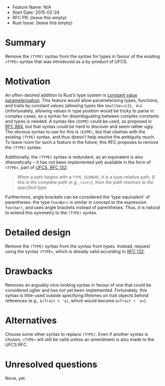 - Feature Name: N/A
- Start Date: 2015-02-24
- RFC PR: (leave this empty)
- Rust Issue: (leave this empty)

Summary
=======

Remove the `(TYPE)` syntax from the syntax for types in favour of the existing
`<TYPE>` syntax that was introduced as a by-product of UFCS.

Motivation
==========

An often-desired addition to Rust’s type system is [constant value
parameterisation][884]. This feature would allow parameterising types,
functions, and traits by constant values (allowing types like `SmallVec<i32,
4>`). Unfortunately, allowing values in type position would be tricky to parse
in complex cases, so a syntax for disambiguating between complex constants and
types is needed. A syntax like `{EXPR}` could be used, as proposed in [RFC
884][884], but that syntax could be hard to discover and seem rather ugly. The
obvious syntax to use for this is `(EXPR)`, but that clashes with the existing
`(TYPE)` syntax, and thus doesn’t help resolve the ambiguity much. To leave room
for such a feature in the future, this RFC proposes to remove the `(TYPE)`
syntax.

Additionally, the `(TYPE)` syntax is redundant, as an equivalent is also
(theoretically – it has not been implemented yet) available in the form of
`<TYPE>`, part of [UFCS, RFC 132][132_TYPE_SEGMENT]:

> When a path begins with a `TYPE_SEGMENT`, it is a type-relative path. *If this
> is the complete path (e.g., `<int>`), then the path resolves to the specified
> type.*

Furthermore, angle brackets can be considered the ‘type equivalent’ of
parentheses: the type `Foo<Bar>` is similar in concept to the expression
`foo(bar)`, and uses angle brackets instead of parentheses. Thus, it is natural
to extend this symmetry to the `(TYPE)` syntax.

Detailed design
===============

Remove the `(TYPE)` syntax from the syntax from types. Instead, request using
the syntax `<TYPE>`, which is already valid according to [RFC
132][132_TYPE_SEGMENT].

Drawbacks
=========

Removes an arguably nice-looking syntax in favour of one that could be
considered uglier and has not yet been implemented. Fortunately, this syntax is
little-used outside specifying lifetimes on trait objects behind references
(e.g., `&(Trait + 'a)`, which would become `&<Trait + 'a>`).

Alternatives
============

Choose some other syntax to replace `(TYPE)`. Even if another syntax is chosen,
`<TYPE>` will still be valid unless an amendment is also made to the UFCS RFC.

Unresolved questions
====================

None, yet.

[884]: https://github.com/rust-lang/rfcs/pull/884
[132_TYPE_SEGMENT]: https://github.com/rust-lang/rfcs/blob/master/text/0132-ufcs.md#paths-that-begin-with-a-type_segment
